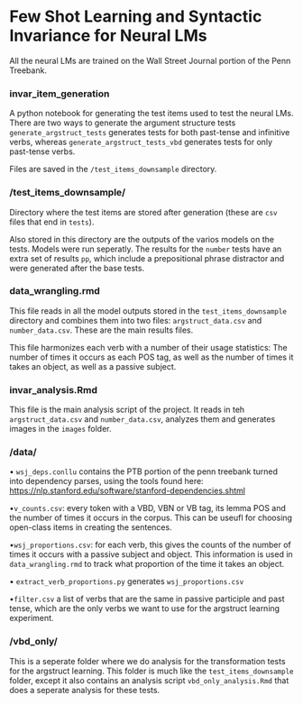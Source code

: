 # Few Shot Learning and Syntactic Invariance for Neural LMs


All the neural LMs are trained on the Wall Street Journal portion of the Penn Treebank.

### invar_item_generation

A python notebook for generating the test items used to test the neural LMs. There are two ways to generate the argument structure tests `generate_argstruct_tests` generates tests for both past-tense and infinitive verbs, whereas `generate_argstruct_tests_vbd` generates tests for only past-tense verbs.

Files are saved in the `/test_items_downsample` directory.

### /test_items_downsample/

Directory where the test items are stored after generation (these are `csv` files that end in `tests`).

Also stored in this directory are the outputs of the varios models on the tests. Models were run seperatly. The results for the `number` tests have an extra set of results `pp`, which include a prepositional phrase distractor and were generated after the base tests.

### data_wrangling.rmd

This file reads in all the model outputs stored in the `test_items_downsample` directory and combines them into two files: `argstruct_data.csv` and `number_data.csv`. These are the main results files.

This file harmonizes each verb with a number of their usage statistics: The number of times it occurs as each POS tag, as well as the number of times it takes an object, as well as a passive subject.

### invar_analysis.Rmd

This file is the main analysis script of the project. It reads in teh `argstruct_data.csv` and `number_data.csv`, analyzes them and generates images in the `images` folder.


### /data/

• `wsj_deps.conllu` contains the PTB portion of the penn treebank turned into dependency parses, using the tools found here: https://nlp.stanford.edu/software/stanford-dependencies.shtml

•`v_counts.csv`: every token with a VBD, VBN or VB tag, its lemma POS and the number of times it occurs in the corpus. This can be useufl for choosing open-class items in creating the sentences.

•`wsj_proportions.csv`: for each verb, this gives the counts of the number of times it occurs with a passive subject and object. This information is used in `data_wrangling.rmd` to track what proportion of the time it takes an object.

• `extract_verb_proportions.py` generates `wsj_proportions.csv`

•`filter.csv` a list of verbs that are the same in passive participle and past tense, which are the only verbs we want to use for the argstruct learning experiment.

### /vbd_only/

This is a seperate folder where we do analysis for the transformation tests for the argstruct learning. This folder is much like the `test_items_downsample` folder, except it also contains an analysis script `vbd_only_analysis.Rmd` that does a seperate analysis for these tests.

